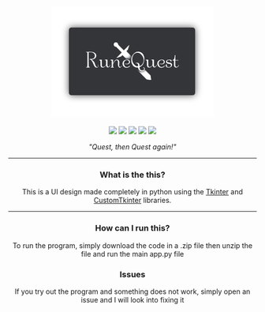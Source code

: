 <p align="center">
  <img src="github-assets/banner.png" />

  <br>
  <br>

  <!-- <img src="https://img.shields.io/badge/json-5E5C5C?style=for-the-badge&logo=json&logoColor=white" /> -->
  <img src="https://img.shields.io/badge/Python-FFD43B?style=for-the-badge&logo=python&logoColor=blue" />
  <img src="https://img.shields.io/badge/Windows-0078D6?style=for-the-badge&logo=windows&logoColor=white" />
  <img src="https://img.shields.io/badge/VSCode-0078D4?style=for-the-badge&logo=visual%20studio%20code&logoColor=white" />
  <img src="https://img.shields.io/github/issues-pr/ThatTakashi/Cyber-Runners?style=for-the-badge"/>
  <img src="https://img.shields.io/github/repo-size/ThatTakashi/Cyber-Runners?style=for-the-badge" />
  <p align="center"><i>"Quest, then Quest again!"</i></p>
  <hr>
</p>
<p align="center">
  <h3 align="center">What is the this?</h3>
  <p align="center">This is a UI design made completely in python using the <a href = "https://docs.python.org/3/library/tkinter.html">Tkinter</a> and <a href = "https://github.com/TomSchimansky/CustomTkinter">CustomTkinter</a> libraries.</p>
</p>
<hr>
<p align="center">
  <h3 align="center">How can I run this?</h3>
  <p align="center">To run the program, simply download the code in a .zip file then unzip the file and run the main app.py file</p>
  <h3 align="center">Issues</h3>
  <p align="center">If you try out the program and something does not work, simply open an issue and I will look into fixing it</p>
</p>

